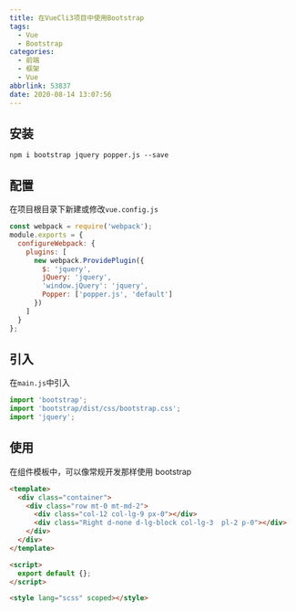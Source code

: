 ```yaml
---
title: 在VueCli3项目中使用Bootstrap
tags:
  - Vue
  - Bootstrap
categories:
  - 前端
  - 框架
  - Vue
abbrlink: 53837
date: 2020-08-14 13:07:56
---
```


## 安装

```shell
npm i bootstrap jquery popper.js --save
```

## 配置

在项目根目录下新建或修改`vue.config.js`

<!-- more -->

```js
const webpack = require('webpack');
module.exports = {
  configureWebpack: {
    plugins: [
      new webpack.ProvidePlugin({
        $: 'jquery',
        jQuery: 'jquery',
        'window.jQuery': 'jquery',
        Popper: ['popper.js', 'default']
      })
    ]
  }
};
```

## 引入

在`main.js`中引入

```js
import 'bootstrap';
import 'bootstrap/dist/css/bootstrap.css';
import 'jquery';
```

## 使用

在组件模板中，可以像常规开发那样使用 bootstrap

```html
<template>
  <div class="container">
    <div class="row mt-0 mt-md-2">
      <div class="col-12 col-lg-9 px-0"></div>
      <div class="Right d-none d-lg-block col-lg-3  pl-2 p-0"></div>
    </div>
  </div>
</template>

<script>
  export default {};
</script>

<style lang="scss" scoped></style>
```
